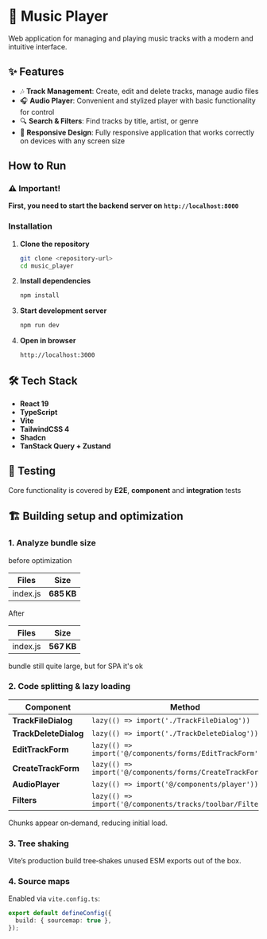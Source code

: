 # 🎵 Music Player

Web application for managing and playing music tracks with a modern and intuitive interface.

## ✨ Features

- 🎶 **Track Management**: Create, edit and delete tracks, manage audio files
- 🎧 **Audio Player**: Convenient and stylized player with basic functionality for control
- 🔍 **Search & Filters**: Find tracks by title, artist, or genre
- 📱 **Responsive Design**: Fully responsive application that works correctly on devices with any screen size

## How to Run

### ⚠️ Important!

**First, you need to start the backend server on `http://localhost:8000`**

### Installation

1. **Clone the repository**

   ```bash
   git clone <repository-url>
   cd music_player
   ```

2. **Install dependencies**

   ```bash
   npm install
   ```

3. **Start development server**

   ```bash
   npm run dev
   ```

4. **Open in browser**
   ```
   http://localhost:3000
   ```

## 🛠️ Tech Stack

- **React 19**
- **TypeScript**
- **Vite**
- **TailwindCSS 4**
- **Shadcn**
- **TanStack Query + Zustand**

## 🧪 Testing

Core functionality is covered by **E2E**, **component** and **integration** tests

## 🏗️ Building setup and optimization

### 1. Analyze bundle size

before optimization

| Files    | Size       |
| -------- | ---------- |
| index.js | **685 KB** |

After

| Files    | Size       |
| -------- | ---------- |
| index.js | **567 KB** |

bundle still quite large, but for SPA it's ok

### 2. Code splitting & lazy loading

| Component             | Method                                                      | Place                                     |
| --------------------- | ----------------------------------------------------------- | ----------------------------------------- |
| **TrackFileDialog**   | `lazy(() => import('./TrackFileDialog'))`                   | `components/tracks/item/TrackActions.tsx` |
| **TrackDeleteDialog** | `lazy(() => import('./TrackDeleteDialog'))`                 | `components/tracks/item/TrackItem.tsx`    |
| **EditTrackForm**     | `lazy(() => import('@/components/forms/EditTrackForm'))`    | `components/tracks/list/TracksList.tsx`   |
| **CreateTrackForm**   | `lazy(() => import('@/components/forms/CreateTrackForm'))`  | `components/tracks/toolbar/Toolbar.tsx.`  |
| **AudioPlayer**       | `lazy(() => import('@/components/player'))`                 | `pages/Tracks.tsx.`                       |
| **Filters**           | `lazy(() => import('@/components/tracks/toolbar/Filters'))` | `components/tracks/toolbar/Toolbar.tsx.`  |

Chunks appear on‑demand, reducing initial load.

### 3. Tree shaking

Vite’s production build tree‑shakes unused ESM exports out of the box.

### 4. Source maps

Enabled via `vite.config.ts`:

```ts
export default defineConfig({
  build: { sourcemap: true },
});
```
